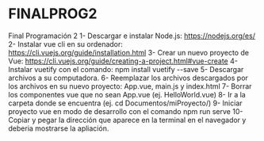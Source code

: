 # FINALPROG2
Final Programación 2
1- Descargar e instalar Node.js: https://nodejs.org/es/
2- Instalar vue cli en su ordenador: https://cli.vuejs.org/guide/installation.html
3- Crear un nuevo proyecto de Vue: https://cli.vuejs.org/guide/creating-a-project.html#vue-create
4- Instalar vuetify con el comando: npm install vuetify --save
5- Descargar archivos a su computadora.
6- Reemplazar los archivos descargados por los archivos en su nuevo proyecto: App.vue, main.js y index.html
7- Borrar los componentes vue que no sean App.vue (ej. HelloWorld.vue)
8- Ir a la carpeta donde se encuentra (ej. cd Documentos/miProyecto/)
9- Iniciar proyecto vue en modo de desarrollo con el comando npm run serve
10- Copiar y pegar la dirección que aparece en la terminal en el navegador y deberia mostrarse la apliación.
